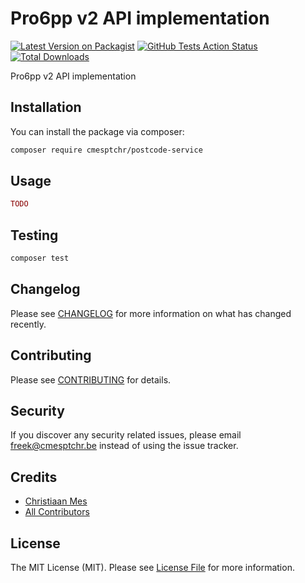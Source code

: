# Pro6pp v2 API implementation

[![Latest Version on Packagist](https://img.shields.io/packagist/v/cmesptchr/postcode-service.svg?style=flat-square)](https://packagist.org/packages/cmesptchr/postcode-service)
[![GitHub Tests Action Status](https://img.shields.io/github/workflow/status/cmesptchr/postcode-service/run-tests?label=tests)](https://github.com/cmesptchr/postcode-service/actions?query=workflow%3Arun-tests+branch%3Amaster)
[![Total Downloads](https://img.shields.io/packagist/dt/cmesptchr/postcode-service.svg?style=flat-square)](https://packagist.org/packages/cmesptchr/postcode-service)


Pro6pp v2 API implementation

## Installation

You can install the package via composer:

```bash
composer require cmesptchr/postcode-service
```

## Usage

``` php
TODO
```

## Testing

``` bash
composer test
```

## Changelog

Please see [CHANGELOG](CHANGELOG.md) for more information on what has changed recently.

## Contributing

Please see [CONTRIBUTING](CONTRIBUTING.md) for details.

## Security

If you discover any security related issues, please email freek@cmesptchr.be instead of using the issue tracker.

## Credits

- [Christiaan Mes](https://github.com/cmesptchr)
- [All Contributors](../../contributors)

## License

The MIT License (MIT). Please see [License File](LICENSE.md) for more information.
